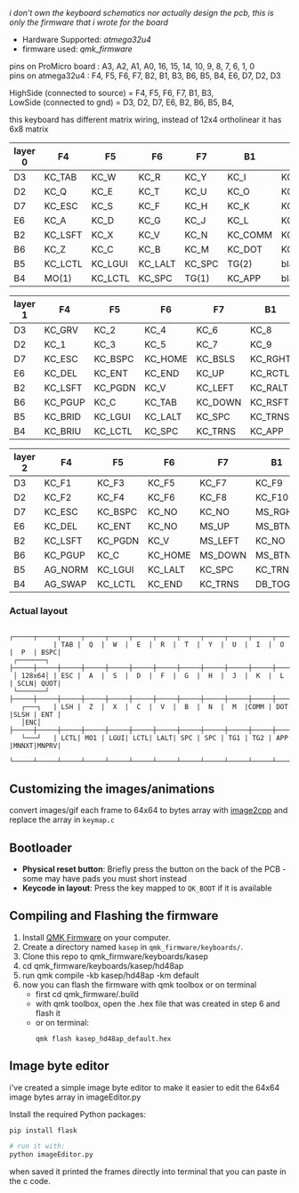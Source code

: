 
*i don't own the keyboard schematics nor actually design the pcb, this is only the firmware that i wrote for the board*

* Hardware Supported: *atmega32u4*
* firmware used: *qmk_firmware*


pins on ProMicro board : A3, A2, A1, A0, 16, 15, 14, 10, 9,  8,  7,  6,  1,  0
<br>
pins on atmega32u4     : F4, F5, F6, F7, B2, B1, B3, B6, B5, B4, E6, D7, D2, D3

HighSide (connected to source) = F4, F5, F6, F7, B1, B3, 
<br>
LowSide (connected to gnd)     = D3, D2, D7, E6, B2, B6, B5, B4, 

this keyboard has different matrix wiring, instead of 12x4 ortholinear it has 6x8 matrix

|layer 0| F4       | F5       | F6       | F7      | B1       | B3       |
| -- | -------- | -------- | -------- | ------- | -------- | -------- |
| D3 | KC\_TAB  | KC\_W    | KC\_R    | KC\_Y   | KC\_I    | KC\_P    |
| D2 | KC\_Q    | KC\_E    | KC\_T    | KC\_U   | KC\_O    | KC\_BSPC |
| D7 | KC\_ESC  | KC\_S    | KC\_F    | KC\_H   | KC\_K    | KC\_SCLN |
| E6 | KC\_A    | KC\_D    | KC\_G    | KC\_J   | KC\_L    | KC\_QUOT |
| B2 | KC\_LSFT | KC\_X    | KC\_V    | KC\_N   | KC\_COMM | KC\_SLSH |
| B6 | KC\_Z    | KC\_C    | KC\_B    | KC\_M   | KC\_DOT  | KC\_ENT  |
| B5 | KC\_LCTL | KC\_LGUI | KC\_LALT | KC\_SPC | TG(2)    | blank    |
| B4 | MO(1)    | KC\_LCTL | KC\_SPC  | TG(1)   | KC\_APP  | blank    |

|layer 1| F4       | F5       | F6       | F7       | B1       | B3       |
| -- | -------- | -------- | -------- | -------- | -------- | -------- |
| D3 | KC\_GRV  | KC\_2    | KC\_4    | KC\_6    | KC\_8    | KC\_0    |
| D2 | KC\_1    | KC\_3    | KC\_5    | KC\_7    | KC\_9    | KC\_BSPC |
| D7 | KC\_ESC  | KC\_BSPC | KC\_HOME | KC\_BSLS | KC\_RGHT | KC\_LBRC |
| E6 | KC\_DEL  | KC\_ENT  | KC\_END  | KC\_UP   | KC\_RCTL | KC\_RBRC |
| B2 | KC\_LSFT | KC\_PGDN | KC\_V    | KC\_LEFT | KC\_RALT | KC\_MINS |
| B6 | KC\_PGUP | KC\_C    | KC\_TAB  | KC\_DOWN | KC\_RSFT | KC\_EQL  |
| B5 | KC\_BRID | KC\_LGUI | KC\_LALT | KC\_SPC  | KC\_TRNS | KC\_VOLD |
| B4 | KC\_BRIU | KC\_LCTL | KC\_SPC  | KC\_TRNS | KC\_APP  | KC\_VOLU |

|layer 2| F4       | F5       | F6       | F7       | B1       | B3       |
| -- | -------- | -------- | -------- | -------- | -------- | -------- |
| D3 | KC\_F1   | KC\_F3   | KC\_F5   | KC\_F7   | KC\_F9   | KC\_F11  |
| D2 | KC\_F2   | KC\_F4   | KC\_F6   | KC\_F8   | KC\_F10  | KC\_F12  |
| D7 | KC\_ESC  | KC\_BSPC | KC\_NO   | KC\_NO   | MS\_RGHT | MS\_WHLU |
| E6 | KC\_DEL  | KC\_ENT  | KC\_NO   | MS\_UP   | MS\_BTN1 | KC\_BSPC |
| B2 | KC\_LSFT | KC\_PGDN | KC\_V    | MS\_LEFT | KC\_NO   | MS\_WHLD |
| B6 | KC\_PGUP | KC\_C    | KC\_HOME | MS\_DOWN | MS\_BTN2 | KC\_ENT  |
| B5 | AG\_NORM | KC\_LGUI | KC\_LALT | KC\_SPC  | KC\_TRNS | QK\_RBT  |
| B4 | AG\_SWAP | KC\_LCTL | KC\_END  | KC\_TRNS | DB\_TOGG | QK\_BOOT |


### Actual layout
```
           ┌─────┬─────┬─────┬─────┬─────┬─────┬─────┬─────┬─────┬─────┬─────┬─────┐
           | TAB |  Q  |  W  |  E  |  R  |  T  |  Y  |  U  |  I  |  O  |  P  | BSPC|
 ┌───────┐ ├─────┼─────┼─────┼─────┼─────┼─────┼─────┼─────┼─────┼─────┼─────┼─────┤
 │ 128x64│ | ESC |  A  |  S  |  D  |  F  |  G  |  H  |  J  |  K  |  L  | SCLN| QUOT|
 └───────┘ ├─────┼─────┼─────┼─────┼─────┼─────┼─────┼─────┼─────┼─────┼─────┼─────┤
   ┌───┐   | LSH |  Z  |  X  |  C  |  V  |  B  |  N  |  M  |COMM | DOT |SLSH | ENT |
   │ENC│   ├─────┼─────┼─────┼─────┼─────┼─────┼─────┼─────┼─────┼─────┼─────┼─────┤
   └───┘   | LCTL| MO1 | LGUI| LCTL| LALT| SPC | SPC | TG1 | TG2 | APP |MNNXT|MNPRV|
           └─────┴─────┴─────┴─────┴─────┴─────┴─────┴─────┴─────┴─────┴─────┴─────┘
```

## Customizing the images/animations
convert images/gif each frame to 64x64 to bytes array with [image2cpp](https://javl.github.io/image2cpp/)
and replace the array in `keymap.c`

## Bootloader

* **Physical reset button**: Briefly press the button on the back of the PCB - some may have pads you must short instead
* **Keycode in layout**: Press the key mapped to `QK_BOOT` if it is available


## Compiling and Flashing the firmware

1. Install [QMK Firmware](https://docs.qmk.fm/#/newbs_getting_started) on your computer.
2. Create a directory named `kasep` in `qmk_firmware/keyboards/`.
3. Clone this repo to qmk_firmware/keyboards/kasep
4. cd qmk_firmware/keyboards/kasep/hd48ap
5. run qmk compile -kb kasep/hd48ap -km default
7. now you can flash the firmware with qmk toolbox or on terminal
   * first cd qmk_firmware/.build
   * with qmk toolbox, open the .hex file that was created in step 6 and flash it
   * or on terminal:
     ```
     qmk flash kasep_hd48ap_default.hex
     ```

## Image byte editor

i've created a simple image byte editor to make it easier to edit the 64x64 image bytes array in imageEditor.py

Install the required Python packages:

```bash
pip install flask

# run it with:
python imageEditor.py
```

when saved it printed the frames directly into terminal that you can paste in the c code.
